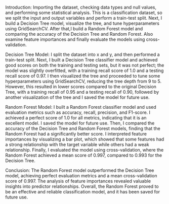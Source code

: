 Introduction:
        Importing the dataset, checking data types and null values, and performing some statistical analysis. This is a classification dataset, so we split the input and output variables 
and perform a train-test split. Next, I build a Decision Tree model, visualize the tree, and tune hyperparameters using GridSearchCV. After that,I build a Random Forest model and comparing 
the accuracy of the Decision Tree and Random Forest. Also examine feature importances and finally evaluate the models using cross-validation.

Decision Tree Model: 
        I split the dataset into x and y, and then performed a train-test split. Next, I built a Decision Tree classifier model and achieved good scores on both the training and testing sets,
but it was not perfect; the model was slightly overfitted, with a training recall score of 1.0 and a testing recall score of 0.97. I then visualized the tree and proceeded to tune some 
hyperparameters using GridSearchCV, reducing the tree depth from 9 to 5. However, this resulted in lower scores compared to the original Decision Tree, with a training recall of 0.95 and a 
testing recall of 0.90, followed by another visualization of the tree and I saved the model for future use.

Random Forest Model: 
        I built a Random Forest classifier model and used evaluation metrics such as accuracy, recall, precision, and F1-score. I achieved a perfect score of 1.0 for all metrics, indicating 
that it is an excellent model. I saved the model for future use. Then, I compared the accuracy of the Decision Tree and Random Forest models, finding that the Random Forest had a significantly 
better score. I interpreted feature importances by visualizing a bar plot, which showed that some features had a strong relationship with the target variable while others had a weak relationship.
Finally, I evaluated the model using cross-validation, where the Random Forest achieved a mean score of 0.997, compared to 0.993 for the Decision Tree.

Conclusion:
        The Random Forest model outperformed the Decision Tree model, achieving perfect evaluation metrics and a mean cross-validation score of 0.997. The analysis of feature importances 
revealed valuable insights into predictor relationships. Overall, the Random Forest proved to be an effective and reliable classification model, and it has been saved for future use.
